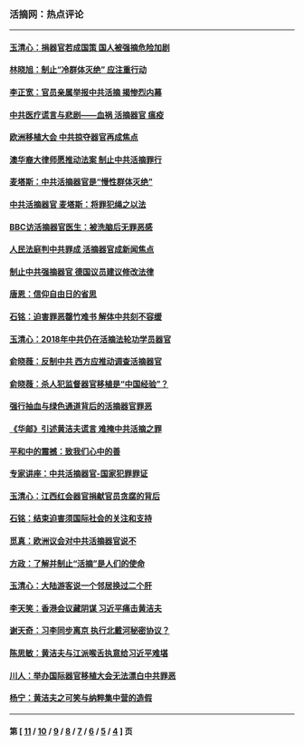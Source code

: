### 活摘网：热点评论
---
#### [玉清心：捐器官若成国策 国人被强摘危险加剧](../../pages/nf5879/n12802713.md?05140430) 
#### [林晓旭：制止“冷群体灭绝” 应注重行动](../../pages/nf5879/n12779736.md?05140430) 
#### [李正宽：官员亲属举报中共活摘 揭惨烈内幕](../../pages/nf5879/n12684490.md?05140430) 
#### [中共医疗谎言与悲剧——血祸 活摘器官 瘟疫](../../pages/nf5879/n12372103.md?05140430) 
#### [欧洲移植大会 中共掠夺器官再成焦点](../../pages/nf5879/n11538883.md?05140430) 
#### [澳华裔大律师愿推动法案 制止中共活摘罪行](../../pages/nf5879/n11377039.md?05140430) 
#### [麦塔斯：中共活摘器官是“慢性群体灭绝”](../../pages/nf5879/n11350529.md?05140430) 
#### [中共活摘器官 麦塔斯：将罪犯绳之以法](../../pages/nf5879/n11347973.md?05140430) 
#### [BBC访活摘器官医生：被洗脑后无罪恶感](../../pages/nf5879/n11335935.md?05140430) 
#### [人民法庭判中共罪成 活摘器官成新闻焦点](../../pages/nf5879/n11331578.md?05140430) 
#### [制止中共强摘器官 德国议员建议修改法律](../../pages/nf5879/n11249451.md?05140430) 
#### [唐恩：信仰自由日的省思](../../pages/nf5879/n11003525.md?05140430) 
#### [石铭：迫害罪恶罄竹难书  解体中共刻不容缓](../../pages/nf5879/n10942855.md?05140430) 
#### [玉清心：2018年中共仍在活摘法轮功学员器官](../../pages/nf5879/n10914646.md?05140430) 
#### [俞晓薇：反制中共 西方应推动调查活摘器官](../../pages/nf5879/n10794671.md?05140430) 
#### [俞晓薇：杀人犯监督器官移植是“中国经验”？](../../pages/nf5879/n10466427.md?05140430) 
#### [强行抽血与绿色通道背后的活摘器官罪恶](../../pages/nf5879/n10004708.md?05140430) 
#### [《华邮》引述黄洁夫谎言 难掩中共活摘之罪](../../pages/nf5879/n9642309.md?05140430) 
#### [平和中的震撼：致我们心中的善](../../pages/nf5879/n9021123.md?05140430) 
#### [专家讲座：中共活摘器官-国家犯罪罪证](../../pages/nf5879/n8828153.md?05140430) 
#### [玉清心：江西红会器官捐献官员贪腐的背后](../../pages/nf5879/n8522122.md?05140430) 
#### [石铭：结束迫害须国际社会的关注和支持](../../pages/nf5879/n8443497.md?05140430) 
#### [觅真：欧洲议会对中共活摘器官说不](../../pages/nf5879/n8337486.md?05140430) 
#### [方政：了解并制止“活摘”是人们的使命](../../pages/nf5879/n8329214.md?05140430) 
#### [玉清心：大陆游客说一个邻居换过二个肝](../../pages/nf5879/n8291404.md?05140430) 
#### [李天笑：香港会议藏阴谋 习近平痛击黄洁夫](../../pages/nf5879/n8241459.md?05140430) 
#### [谢天奇：习李同步离京 执行北戴河秘密协议？](../../pages/nf5879/n8230418.md?05140430) 
#### [陈思敏：黄洁夫与江派喉舌执意给习近平难堪](../../pages/nf5879/n8222166.md?05140430) 
#### [川人：举办国际器官移植大会无法漂白中共罪恶](../../pages/nf5879/n8221121.md?05140430) 
#### [杨宁：黄洁夫之可笑与纳粹集中营的造假](../../pages/nf5879/n8219897.md?05140430) 

---
#### 第 [ [11](./11.md?05140430) / [10](./10.md?05140430) / [9](./9.md?05140430) / [8](./8.md?05140430) / [7](./7.md?05140430) / [6](./6.md?05140430) / [5](./5.md?05140430) / [4](./4.md?05140430) ] 页
